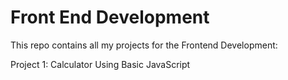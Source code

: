 # Front End Development

This repo contains all my projects for the Frontend Development:

Project 1: Calculator Using Basic JavaScript
